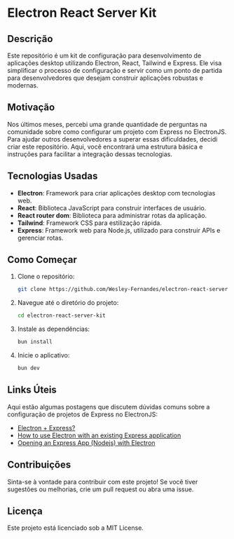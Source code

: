 # Electron React Server Kit

## Descrição

Este repositório é um kit de configuração para desenvolvimento de aplicações desktop utilizando Electron, React, Tailwind e Express. Ele visa simplificar o processo de configuração e servir como um ponto de partida para desenvolvedores que desejam construir aplicações robustas e modernas.

## Motivação

Nos últimos meses, percebi uma grande quantidade de perguntas na comunidade sobre como configurar um projeto com Express no ElectronJS. Para ajudar outros desenvolvedores a superar essas dificuldades, decidi criar este repositório. Aqui, você encontrará uma estrutura básica e instruções para facilitar a integração dessas tecnologias.

## Tecnologias Usadas

- **Electron**: Framework para criar aplicações desktop com tecnologias web.
- **React**: Biblioteca JavaScript para construir interfaces de usuário.
- **React router dom**: Biblioteca para administrar rotas da aplicação.
- **Tailwind**: Framework CSS para estilização rápida.
- **Express**: Framework web para Node.js, utilizado para construir APIs e gerenciar rotas.

## Como Começar

1. Clone o repositório:
   ```bash
   git clone https://github.com/Wesley-Fernandes/electron-react-server-kit
   ```

2. Navegue até o diretório do projeto:
   ```bash
   cd electron-react-server-kit
   ```

3. Instale as dependências:
   ```bash
   bun install
   ```

4. Inicie o aplicativo:
   ```bash
   bun dev
   ```

## Links Úteis

Aqui estão algumas postagens que discutem dúvidas comuns sobre a configuração de projetos de Express no ElectronJS:

- [Electron + Express?](https://cursos.alura.com.br/forum/topico-electron-express-40044)
- [How to use Electron with an existing Express application](https://stackoverflow.com/questions/53346562/how-to-use-electron-with-an-existing-express-application)
- [Opening an Express App (Nodejs) with Electron](https://stackoverflow.com/questions/61549474/opening-an-express-app-nodejs-with-electron)

## Contribuições

Sinta-se à vontade para contribuir com este projeto! Se você tiver sugestões ou melhorias, crie um pull request ou abra uma issue.

## Licença

Este projeto está licenciado sob a MIT License.